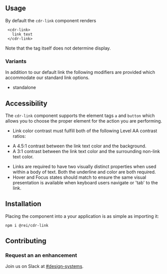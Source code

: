 ## Usage

 By default the `cdr-link` component renders 
 ```
  <cdr-link>
    link text
  </cdr-link>
```
Note that the tag itself does not determine display.

### Variants
 In addition to our default link the following modifiers are provided which accommodate our standard link options.
* standalone


## Accessibility
The `cdr-link` component supports the element tags `a` and `button` which allows you to choose the proper element for the action you are performing. 

* Link color contrast must fulfill both of the following Level AA contrast ratios:
- A 4.5:1 contrast between the link text color and the background.
- A 3:1 contrast between the link text color and the surrounding non-link text color.
* Links are required to have two visually distinct properties when used within a body of text. Both the underline and color are both required.
* Hover and Focus states should match to ensure the same visual presentation is available when keyboard users navigate or 'tab' to the link.


## Installation

Placing the component into a your application is as simple as importing it:
```
npm i @rei/cdr-link
```

## Contributing
### Request an an enhancement
Join us on Slack at [#design-systems](https://rei.slack.com/messages/CA58YCGN4).
